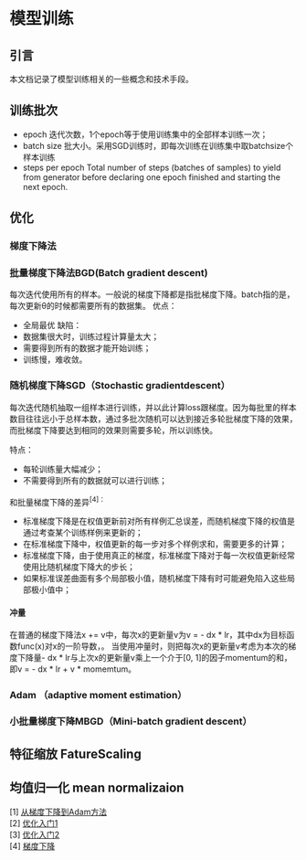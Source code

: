# 模型训练
## 引言
本文档记录了模型训练相关的一些概念和技术手段。

## 训练批次
- epoch
迭代次数，1个epoch等于使用训练集中的全部样本训练一次；
- batch size 批大小。采用SGD训练时，即每次训练在训练集中取batchsize个样本训练
- steps per epoch
Total number of steps (batches of samples) to yield from generator before declaring one epoch finished and starting the next epoch. 
## 优化
### 梯度下降法

### 批量梯度下降法BGD(Batch gradient descent)
每次迭代使用所有的样本。一般说的梯度下降都是指批梯度下降。batch指的是，每次更新θ的时候都需要所有的数据集。
优点：
- 全局最优
缺陷：
- 数据集很大时，训练过程计算量太大；
- 需要得到所有的数据才能开始训练；
- 训练慢，难收敛。
### 随机梯度下降SGD（Stochastic gradientdescent）
每次迭代随机抽取一组样本进行训练，并以此计算loss跟梯度。因为每批里的样本数目往往远小于总样本数，通过多批次随机可以达到接近多轮批梯度下降的效果，而批梯度下降要达到相同的效果则需要多轮，所以训练快。

特点：
- 每轮训练量大幅减少；
- 不需要得到所有的数据就可以进行训练；

和批量梯度下降的差异<sup>[4]：

- 标准梯度下降是在权值更新前对所有样例汇总误差，而随机梯度下降的权值是通过考查某个训练样例来更新的；
- 在标准梯度下降中，权值更新的每一步对多个样例求和，需要更多的计算；
- 标准梯度下降，由于使用真正的梯度，标准梯度下降对于每一次权值更新经常使用比随机梯度下降大的步长；
- 如果标准误差曲面有多个局部极小值，随机梯度下降有时可能避免陷入这些局部极小值中；

#### 冲量
在普通的梯度下降法x += v中，每次x的更新量v为v = - dx * lr，其中dx为目标函数func(x)对x的一阶导数，。
当使用冲量时，则把每次x的更新量v考虑为本次的梯度下降量- dx * lr与上次x的更新量v乘上一个介于[0, 1]的因子momentum的和，即v = - dx * lr + v * momemtum。

### Adam （adaptive moment estimation）
### 小批量梯度下降MBGD（Mini-batch gradient descent）

## 特征缩放 FatureScaling
## 均值归一化 mean normalizaion
[1] [从梯度下降到Adam方法](https://www.sohu.com/a/149921578_610300)<br/>
[2] [优化入门1](https://blog.csdn.net/weixin_42398658/article/details/84502215#comments)<br/>
[3] [优化入门2](https://blog.csdn.net/weixin_42398658/article/details/84525917)<br/>
[4] [梯度下降](https://blog.csdn.net/pipisorry/article/details/23692455)<br/>